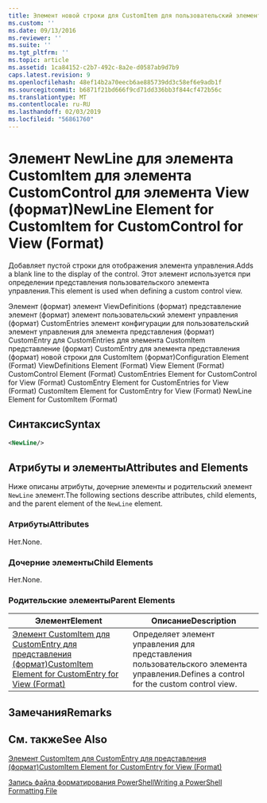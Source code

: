 ```yaml
---
title: Элемент новой строки для CustomItem для пользовательский элемент управления для представления (формат) | Документация Майкрософт
ms.custom: ''
ms.date: 09/13/2016
ms.reviewer: ''
ms.suite: ''
ms.tgt_pltfrm: ''
ms.topic: article
ms.assetid: 1ca84152-c2b7-492c-8a2e-d0587ab9d7b9
caps.latest.revision: 9
ms.openlocfilehash: 48ef14b2a70eecb6ae885739dd3c58ef6e9adb1f
ms.sourcegitcommit: b6871f21bd666f9cd71dd336bb3f844cf472b56c
ms.translationtype: MT
ms.contentlocale: ru-RU
ms.lasthandoff: 02/03/2019
ms.locfileid: "56861760"
---
```

# <a name="newline-element-for-customitem-for-customcontrol-for-view-format"></a><span data-ttu-id="5d9fc-102">Элемент NewLine для элемента CustomItem для элемента CustomControl для элемента View (формат)</span><span class="sxs-lookup"><span data-stu-id="5d9fc-102">NewLine Element for CustomItem for CustomControl for View (Format)</span></span>

<span data-ttu-id="5d9fc-103">Добавляет пустой строки для отображения элемента управления.</span><span class="sxs-lookup"><span data-stu-id="5d9fc-103">Adds a blank line to the display of the control.</span></span> <span data-ttu-id="5d9fc-104">Этот элемент используется при определении представления пользовательского элемента управления.</span><span class="sxs-lookup"><span data-stu-id="5d9fc-104">This element is used when defining a custom control view.</span></span>

<span data-ttu-id="5d9fc-105">Элемент (формат) элемент ViewDefinitions (формат) представление элемент (формат) элемент пользовательский элемент управления (формат) CustomEntries элемент конфигурации для пользовательский элемент управления для элемента представления (формат) CustomEntry для CustomEntries для элемента CustomItem представление (формат) CustomEntry для элемента представления (формат) новой строки для CustomItem (формат)</span><span class="sxs-lookup"><span data-stu-id="5d9fc-105">Configuration Element (Format) ViewDefinitions Element (Format) View Element (Format) CustomControl Element (Format) CustomEntries Element for CustomControl for View (Format) CustomEntry Element for CustomEntries for View (Format) CustomItem Element for CustomEntry for View (Format) NewLine Element for CustomItem (Format)</span></span>

## <a name="syntax"></a><span data-ttu-id="5d9fc-106">Синтаксис</span><span class="sxs-lookup"><span data-stu-id="5d9fc-106">Syntax</span></span>

```xml
<NewLine/>
```

## <a name="attributes-and-elements"></a><span data-ttu-id="5d9fc-107">Атрибуты и элементы</span><span class="sxs-lookup"><span data-stu-id="5d9fc-107">Attributes and Elements</span></span>

<span data-ttu-id="5d9fc-108">Ниже описаны атрибуты, дочерние элементы и родительский элемент `NewLine` элемент.</span><span class="sxs-lookup"><span data-stu-id="5d9fc-108">The following sections describe attributes, child elements, and the parent element of the `NewLine` element.</span></span>

### <a name="attributes"></a><span data-ttu-id="5d9fc-109">Атрибуты</span><span class="sxs-lookup"><span data-stu-id="5d9fc-109">Attributes</span></span>

<span data-ttu-id="5d9fc-110">Нет.</span><span class="sxs-lookup"><span data-stu-id="5d9fc-110">None.</span></span>

### <a name="child-elements"></a><span data-ttu-id="5d9fc-111">Дочерние элементы</span><span class="sxs-lookup"><span data-stu-id="5d9fc-111">Child Elements</span></span>

<span data-ttu-id="5d9fc-112">Нет.</span><span class="sxs-lookup"><span data-stu-id="5d9fc-112">None.</span></span>

### <a name="parent-elements"></a><span data-ttu-id="5d9fc-113">Родительские элементы</span><span class="sxs-lookup"><span data-stu-id="5d9fc-113">Parent Elements</span></span>

|<span data-ttu-id="5d9fc-114">Элемент</span><span class="sxs-lookup"><span data-stu-id="5d9fc-114">Element</span></span>|<span data-ttu-id="5d9fc-115">Описание</span><span class="sxs-lookup"><span data-stu-id="5d9fc-115">Description</span></span>|
|-------------|-----------------|
|[<span data-ttu-id="5d9fc-116">Элемент CustomItem для CustomEntry для представления (формат)</span><span class="sxs-lookup"><span data-stu-id="5d9fc-116">CustomItem Element for CustomEntry for View (Format)</span></span>](./customitem-element-for-customentry-for-customcontrol-for-view-format.md)|<span data-ttu-id="5d9fc-117">Определяет элемент управления для представления пользовательского элемента управления.</span><span class="sxs-lookup"><span data-stu-id="5d9fc-117">Defines a control for the custom control view.</span></span>|

## <a name="remarks"></a><span data-ttu-id="5d9fc-118">Замечания</span><span class="sxs-lookup"><span data-stu-id="5d9fc-118">Remarks</span></span>

## <a name="see-also"></a><span data-ttu-id="5d9fc-119">См. также</span><span class="sxs-lookup"><span data-stu-id="5d9fc-119">See Also</span></span>

[<span data-ttu-id="5d9fc-120">Элемент CustomItem для CustomEntry для представления (формат)</span><span class="sxs-lookup"><span data-stu-id="5d9fc-120">CustomItem Element for CustomEntry for View (Format)</span></span>](./customitem-element-for-customentry-for-customcontrol-for-view-format.md)

[<span data-ttu-id="5d9fc-121">Запись файла форматирования PowerShell</span><span class="sxs-lookup"><span data-stu-id="5d9fc-121">Writing a PowerShell Formatting File</span></span>](./writing-a-powershell-formatting-file.md)
